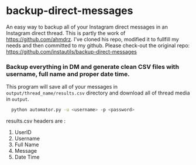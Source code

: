 # backup-direct-messages
An easy way to backup all of your Instagram direct messages in an Instagram direct thread.
This is partly the work of https://github.com/ahmdrz. 
I've cloned his repo, modified it to fullfill my needs and then committed to my github. 
Please check-out the original repo: https://github.com/instautils/backup-direct-messages

### Backup everything in DM and generate clean CSV files with username, full name and proper date time.

This program will save all of your messages in `output/thread_name/results.csv` directory and download all of thread media in `output`.

```bash
  python automator.py -u <username> -p <password>
```

results.csv headers are :

1. UserID
2. Username
3. Full Name
4. Message
5. Date Time


